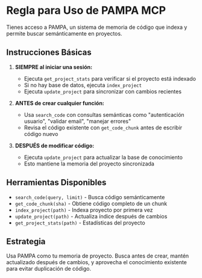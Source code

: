 # Regla para Uso de PAMPA MCP

Tienes acceso a PAMPA, un sistema de memoria de código que indexa y permite buscar semánticamente en proyectos.

## Instrucciones Básicas

1. **SIEMPRE al iniciar una sesión:**

    - Ejecuta `get_project_stats` para verificar si el proyecto está indexado
    - Si no hay base de datos, ejecuta `index_project`
    - Ejecuta `update_project` para sincronizar con cambios recientes

2. **ANTES de crear cualquier función:**

    - Usa `search_code` con consultas semánticas como "autenticación usuario", "validar email", "manejar errores"
    - Revisa el código existente con `get_code_chunk` antes de escribir código nuevo

3. **DESPUÉS de modificar código:**
    - Ejecuta `update_project` para actualizar la base de conocimiento
    - Esto mantiene la memoria del proyecto sincronizada

## Herramientas Disponibles

-   `search_code(query, limit)` - Busca código semánticamente
-   `get_code_chunk(sha)` - Obtiene código completo de un chunk
-   `index_project(path)` - Indexa proyecto por primera vez
-   `update_project(path)` - Actualiza índice después de cambios
-   `get_project_stats(path)` - Estadísticas del proyecto

## Estrategia

Usa PAMPA como tu memoria de proyecto. Busca antes de crear, mantén actualizado después de cambios, y aprovecha el conocimiento existente para evitar duplicación de código.
